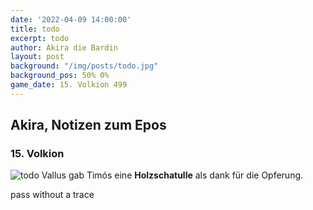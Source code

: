 ```yaml
---
date: '2022-04-09 14:00:00'
title: todo
excerpt: todo
author: Akira die Bardin
layout: post
background: "/img/posts/todo.jpg"
background_pos: 50% 0%
game_date: 15. Volkion 499
---
```


<div class="rhyme">
  <blockquote>
    
  </blockquote>
</div>

## Akira, Notizen zum Epos

### 15. Volkion

![todo](img/posts/todo.png)
Vallus gab Timós eine **Holzschatulle** als dank für die Opferung.

pass without a trace
